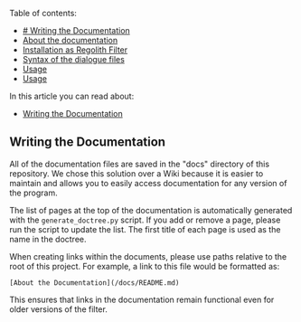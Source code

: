 <!-- doctree start -->
Table of contents:
- [# Writing the Documentation](/docs/writing_the_documentation.md)
- [About the documentation](/docs/README.md)
- [Installation as Regolith Filter](/docs/installation.md)
- [Syntax of the dialogue files](/docs/syntax.md)
- [Usage](/docs/usage_as_module.md)
- [Usage](/docs/usage_with_regolith_filter.md)

In this article you can read about:
- [Writing the Documentation](#writing-the-documentation)
<!-- doctree end -->
## Writing the Documentation

All of the documentation files are saved in the "docs" directory of this repository. We chose this solution over a Wiki because it is easier to maintain and allows you to easily access documentation for any version of the program.

The list of pages at the top of the documentation is automatically generated with the `generate_doctree.py` script. If you add or remove a page, please run the script to update the list. The first title of each page is used as the name in the doctree.

When creating links within the documents, please use paths relative to the root of this project. For example, a link to this file would be formatted as:

```
[About the Documentation](/docs/README.md)
```

This ensures that links in the documentation remain functional even for older versions of the filter.